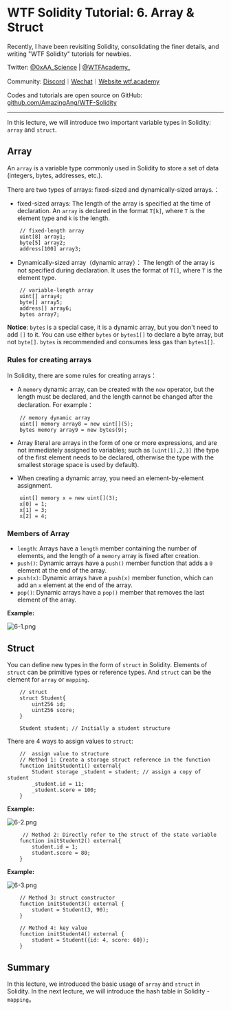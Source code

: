 # WTF Solidity Tutorial: 6. Array & Struct

Recently, I have been revisiting Solidity, consolidating the finer details, and writing "WTF Solidity" tutorials for newbies.

Twitter: [@0xAA_Science](https://twitter.com/0xAA_Science) | [@WTFAcademy_](https://twitter.com/WTFAcademy_)

Community: [Discord](https://discord.gg/5akcruXrsk)｜[Wechat](https://docs.google.com/forms/d/e/1FAIpQLSe4KGT8Sh6sJ7hedQRuIYirOoZK_85miz3dw7vA1-YjodgJ-A/viewform?usp=sf_link)｜[Website wtf.academy](https://wtf.academy)

Codes and tutorials are open source on GitHub: [github.com/AmazingAng/WTF-Solidity](https://github.com/AmazingAng/WTF-Solidity)

-----

In this lecture, we will introduce two important variable types in Solidity: `array` and `struct`.

## Array

An `array` is a variable type commonly used in Solidity to store a set of data (integers, bytes, addresses, etc.).

There are two types of arrays: fixed-sized and dynamically-sized arrays.：

- fixed-sized arrays: The length of the array is specified at the time of declaration. An `array` is declared in the format `T[k]`, where `T` is the element type and `k` is the length.

```solidity
    // fixed-length array
    uint[8] array1;
    byte[5] array2;
    address[100] array3;
```

- Dynamically-sized array（dynamic array）： The length of the array is not specified during declaration.  It uses the format of `T[]`, where `T` is the element type. 

```solidity
    // variable-length array
    uint[] array4;
    byte[] array5;
    address[] array6;
    bytes array7;
```

**Notice**: `bytes` is a special case, it is a dynamic array, but you don't need to add `[]` to it. You can use either `bytes` or `bytes1[]` to declare a byte array, but not `byte[]`. `bytes` is recommended and consumes less gas than `bytes1[]`.

### Rules for creating arrays

In Solidity, there are some rules for creating arrays：

- A `memory` dynamic array, can be created with the `new` operator, but the length must be declared, and the length cannot be changed after the declaration. For example：

```solidity
    // memory dynamic array
    uint[] memory array8 = new uint[](5);
    bytes memory array9 = new bytes(9);
```

- Array literal are arrays in the form of one or more expressions, and are not immediately assigned to variables; such as `[uint(1),2,3]` (the type of the first element needs to be declared, otherwise the type with the smallest storage space is used by default).

- When creating a dynamic array, you need an element-by-element assignment.

```solidity
    uint[] memory x = new uint[](3);
    x[0] = 1;
    x[1] = 3;
    x[2] = 4;
```

### Members of Array

- `length`: Arrays have a `length` member containing the number of elements, and the length of a `memory` array is fixed after creation.
- `push()`: Dynamic arrays have a `push()` member function that adds a `0` element at the end of the array.
- `push(x)`: Dynamic arrays have a `push(x)` member function, which can add an `x` element at the end of the array.
- `pop()`: Dynamic arrays have a `pop()` member that removes the last element of the array.

**Example:**

![6-1.png](./img/6-1.png)

## Struct

You can define new types in the form of `struct` in Solidity. Elements of `struct` can be primitive types or reference types. And `struct` can be the element for `array` or `mapping`.

```solidity
    // struct
    struct Student{
        uint256 id;
        uint256 score; 
    }

    Student student; // Initially a student structure
```

 There are 4 ways to assign values to `struct`:

```solidity
    //  assign value to structure
    // Method 1: Create a storage struct reference in the function
    function initStudent1() external{
        Student storage _student = student; // assign a copy of student
        _student.id = 11;
        _student.score = 100;
    }
```

**Example:**

![6-2.png](./img/6-2.png)

```solidity
     // Method 2: Directly refer to the struct of the state variable
    function initStudent2() external{
        student.id = 1;
        student.score = 80;
    }
```

**Example:**

![6-3.png](./img/6-3.png)

```solidity
    // Method 3: struct constructor
    function initStudent3() external {
        student = Student(3, 90);
    }
    
    // Method 4: key value
    function initStudent4() external {
        student = Student({id: 4, score: 60});
    }
```


## Summary

In this lecture, we introduced the basic usage of `array` and `struct` in Solidity. In the next lecture, we will introduce the hash table in Solidity - `mapping`。

